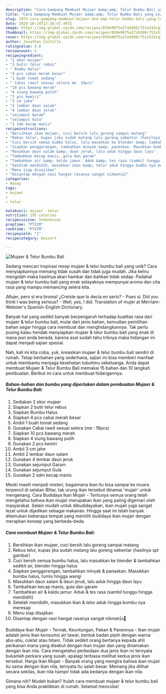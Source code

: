 ```yaml
---
description: "Cara Gampang Membuat Mujaer &amp;amp; Telur Bumbu Bali yang Lezat Sekali"
title: "Cara Gampang Membuat Mujaer &amp;amp; Telur Bumbu Bali yang Lezat Sekali"
slug: 2973-cara-gampang-membuat-mujaer-and-amp-telur-bumbu-bali-yang-lezat-sekali
date: 2020-10-24T13:38:47.497Z
image: https://img-global.cpcdn.com/recipes/059e9075a27a5d98/751x532cq70/mujaer-telur-bumbu-bali-foto-resep-utama.jpg
thumbnail: https://img-global.cpcdn.com/recipes/059e9075a27a5d98/751x532cq70/mujaer-telur-bumbu-bali-foto-resep-utama.jpg
cover: https://img-global.cpcdn.com/recipes/059e9075a27a5d98/751x532cq70/mujaer-telur-bumbu-bali-foto-resep-utama.jpg
author: Jonathan Castillo
ratingvalue: 4.8
reviewcount: 5
recipeingredient:
- "2 ekor mujaer"
- "2 butir telur rebus"
- " Bumbu Halus"
- "4 pcs cabai merah besar"
- "1 buah tomat sedang"
- " Cabai rawit sesuai selera me  19pcs"
- "10 pcs bawang merah"
- "4 siung bawang putih"
- "2 pcs kemiri"
- "3 cm jahe"
- "2 lembar daun salam"
- "4 lembar daun jeruk"
- "sejumput Garam"
- "sejumput Gula"
- "2 sdm kecap manis"
recipeinstructions:
- "Bersihkan ikan mujaer, cuci bersih lalu goreng sampai matang"
- "Rebus telur, kupas jika sudah matang lalu goreng sebentar (hasilnya spt gambar)"
- "Cuci bersih semua bumbu halus, lalu masukkan ke blender &amp; tambahkan sedikit air, blender hingga halus"
- "Siapkan penggorengan, tambahkan minyak &amp; panaskan. Masukkan bumbu halus, tumis hingga wangi"
- "Masukkan daun salam &amp; daun jeruk, lalu aduk hingga daun layu"
- "Tambahkan kecap manis, gula dan garam"
- "Tambahkan air &amp; kaldu jamur. Aduk &amp; tes rasa (sambil tunggu hingga mendidih)"
- "Setelah mendidih, masukkan ikan &amp; telur aduk hingga bumbu nya meresap"
- "Menu siap disajikan"
- "Disantap dengan nasi hangat rasanya sangat nikmat👍🥰"
categories:
- Resep
tags:
- mujaer
- 
- telur

katakunci: mujaer  telur 
nutrition: 195 calories
recipecuisine: Indonesian
preptime: "PT22M"
cooktime: "PT47M"
recipeyield: "1"
recipecategory: Dessert

---
```



![Mujaer &amp; Telur Bumbu Bali](https://img-global.cpcdn.com/recipes/059e9075a27a5d98/751x532cq70/mujaer-telur-bumbu-bali-foto-resep-utama.jpg)

Sedang mencari inspirasi resep mujaer &amp; telur bumbu bali yang unik? Cara menyiapkannya memang tidak susah dan tidak juga mudah. Jika keliru mengolah maka hasilnya akan hambar dan bahkan tidak sedap. Padahal mujaer &amp; telur bumbu bali yang enak selayaknya mempunyai aroma dan cita rasa yang mampu memancing selera kita.

¡Mujer, pero si era broma! ¿Creíste que lo decía en serio? - Pues sí. Did you think I was being serious? - Well, yes, I did. Translation of mujer at Merriam-Webster&#39;s Spanish-English Dictionary.

Banyak hal yang sedikit banyak berpengaruh terhadap kualitas rasa dari mujaer &amp; telur bumbu bali, mulai dari jenis bahan, kemudian pemilihan bahan segar hingga cara membuat dan menghidangkannya. Tak perlu pusing kalau hendak menyiapkan mujaer &amp; telur bumbu bali yang enak di mana pun anda berada, karena asal sudah tahu triknya maka hidangan ini dapat menjadi sajian spesial.


Nah, kali ini kita coba, yuk, kreasikan mujaer &amp; telur bumbu bali sendiri di rumah. Tetap berbahan yang sederhana, sajian ini bisa memberi manfaat untuk membantu menjaga kesehatan tubuhmu sekeluarga. Anda dapat membuat Mujaer &amp; Telur Bumbu Bali memakai 15 bahan dan 10 langkah pembuatan. Berikut ini cara untuk membuat hidangannya.

<!--inarticleads1-->

##### Bahan-bahan dan bumbu yang diperlukan dalam pembuatan Mujaer &amp; Telur Bumbu Bali:

1. Sediakan 2 ekor mujaer
1. Siapkan 2 butir telur rebus
1. Siapkan  Bumbu Halus
1. Siapkan 4 pcs cabai merah besar
1. Ambil 1 buah tomat sedang
1. Gunakan  Cabai rawit sesuai selera (me : 19pcs)
1. Siapkan 10 pcs bawang merah
1. Siapkan 4 siung bawang putih
1. Gunakan 2 pcs kemiri
1. Ambil 3 cm jahe
1. Ambil 2 lembar daun salam
1. Gunakan 4 lembar daun jeruk
1. Gunakan sejumput Garam
1. Gunakan sejumput Gula
1. Gunakan 2 sdm kecap manis


Meski masih menjadi misteri, bagaimana ikan itu bisa sampai ke muara terpencil di selatan Blitar, tak urung ikan tersebut dinamai &#39;mujair&#39; untuk mengenang. Cara Budidaya Ikan Mujair - Tentunya semua orang telah mengetahui bahwa ikan mujair merupakan ikan yang paling digemari oleh masyarakat. Selain mudah untuk dibudidayakan, ikan mujair juga sangat lezat untuk dijadikan sebagai makanan. Hingga saat ini telah banyak ditemukan beberapa tempat yang memilih budidaya ikan mujair dengan merapkan konsep yang berbeda-beda. 

<!--inarticleads2-->

##### Cara membuat Mujaer &amp; Telur Bumbu Bali:

1. Bersihkan ikan mujaer, cuci bersih lalu goreng sampai matang
1. Rebus telur, kupas jika sudah matang lalu goreng sebentar (hasilnya spt gambar)
1. Cuci bersih semua bumbu halus, lalu masukkan ke blender &amp; tambahkan sedikit air, blender hingga halus
1. Siapkan penggorengan, tambahkan minyak &amp; panaskan. Masukkan bumbu halus, tumis hingga wangi
1. Masukkan daun salam &amp; daun jeruk, lalu aduk hingga daun layu
1. Tambahkan kecap manis, gula dan garam
1. Tambahkan air &amp; kaldu jamur. Aduk &amp; tes rasa (sambil tunggu hingga mendidih)
1. Setelah mendidih, masukkan ikan &amp; telur aduk hingga bumbu nya meresap
1. Menu siap disajikan
1. Disantap dengan nasi hangat rasanya sangat nikmat👍🥰


Budidaya Ikan Mujair - Ternak, Keuntungan, Pakan &amp; Panennya - Ikan mujair adalah jenis ikan konsumsi air tawar, bentuk badan pipih dengan warna abu-abu, coklat atau hitam. Tidak sedikit orang bertanya kepada ahli perikanan mana yang disebut dengan ikan mujair dan yang dinamakan dengan ikan nila. Cara mengetahui perbedaan dua jenis ikan ini ternyata bukanlah perkara yang susah, apalagi terbiasa melihat kedua jenis ikan tersebut. Harga Ikan Mujair - Banyak orang yang mengira bahwa ikan mujair itu sama dengan ikan nila, ternyata itu salah besar. Memang jika dilihat secara sekilas, ikan nila hampir tidak ada bedanya dengan ikan nila. 

Gimana nih? Mudah bukan? Itulah cara membuat mujaer &amp; telur bumbu bali yang bisa Anda praktikkan di rumah. Selamat mencoba!
